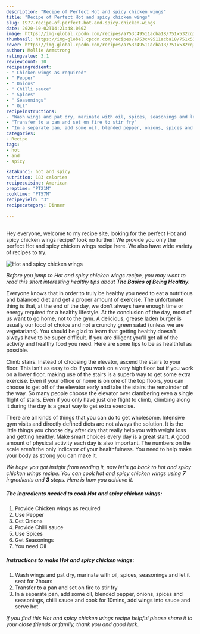 ```yaml
---
description: "Recipe of Perfect Hot and spicy chicken wings"
title: "Recipe of Perfect Hot and spicy chicken wings"
slug: 1977-recipe-of-perfect-hot-and-spicy-chicken-wings
date: 2020-10-02T14:21:48.060Z
image: https://img-global.cpcdn.com/recipes/a753c49511acba18/751x532cq70/hot-and-spicy-chicken-wings-recipe-main-photo.jpg
thumbnail: https://img-global.cpcdn.com/recipes/a753c49511acba18/751x532cq70/hot-and-spicy-chicken-wings-recipe-main-photo.jpg
cover: https://img-global.cpcdn.com/recipes/a753c49511acba18/751x532cq70/hot-and-spicy-chicken-wings-recipe-main-photo.jpg
author: Mollie Armstrong
ratingvalue: 3.1
reviewcount: 10
recipeingredient:
- " Chicken wings as required"
- " Pepper"
- " Onions"
- " Chilli sauce"
- " Spices"
- " Seasonings"
- " Oil"
recipeinstructions:
- "Wash wings and pat dry, marinate with oil, spices, seasonings and let it seat for 2hours"
- "Transfer to a pan and set on fire to stir fry"
- "In a separate pan, add some oil, blended pepper, onions, spices and seasonings, chilli sauce and cook for 10mins, add wings into sauce and serve hot"
categories:
- Recipe
tags:
- hot
- and
- spicy

katakunci: hot and spicy 
nutrition: 183 calories
recipecuisine: American
preptime: "PT21M"
cooktime: "PT57M"
recipeyield: "3"
recipecategory: Dinner

---
```

<br>
Hey everyone, welcome to my recipe site, looking for the perfect Hot and spicy chicken wings recipe? look no further! We provide you only the perfect Hot and spicy chicken wings recipe here. We also have wide variety of recipes to try.
<br>


![Hot and spicy chicken wings](https://img-global.cpcdn.com/recipes/a753c49511acba18/751x532cq70/hot-and-spicy-chicken-wings-recipe-main-photo.jpg)

<i>Before you jump to Hot and spicy chicken wings recipe, you may want to read this short interesting healthy tips about <strong>The Basics of Being Healthy</strong>.</i>

Everyone knows that in order to truly be healthy you need to eat a nutritious and balanced diet and get a proper amount of exercise. The unfortunate thing is that, at the end of the day, we don't always have enough time or energy required for a healthy lifestyle. At the conclusion of the day, most of us want to go home, not to the gym. A delicious, grease laden burger is usually our food of choice and not a crunchy green salad (unless we are vegetarians). You should be glad to learn that getting healthy doesn't always have to be super difficult. If you are diligent you'll get all of the activity and healthy food you need. Here are some tips to be as healthful as possible.

Climb stairs. Instead of choosing the elevator, ascend the stairs to your floor. This isn't as easy to do if you work on a very high floor but if you work on a lower floor, making use of the stairs is a superb way to get some extra exercise. Even if your office or home is on one of the top floors, you can choose to get off of the elevator early and take the stairs the remainder of the way. So many people choose the elevator over clambering even a single flight of stairs. Even if you only have just one flight to climb, climbing along it during the day is a great way to get extra exercise. 

There are all kinds of things that you can do to get wholesome. Intensive gym visits and directly defined diets are not always the solution. It is the little things you choose day after day that really help you with weight loss and getting healthy. Make smart choices every day is a great start. A good amount of physical activity each day is also important. The numbers on the scale aren't the only indicator of your healthfulness. You need to help make your body as strong you can make it. 


<i>We hope you got insight from reading it, now let's go back to hot and spicy chicken wings recipe. You can cook hot and spicy chicken wings using <strong>7</strong> ingredients and <strong>3</strong> steps. Here is how you achieve it.
</i>

##### The ingredients needed to cook Hot and spicy chicken wings:

1. Provide  Chicken wings as required
1. Use  Pepper
1. Get  Onions
1. Provide  Chilli sauce
1. Use  Spices
1. Get  Seasonings
1. You need  Oil


##### Instructions to make Hot and spicy chicken wings:

1. Wash wings and pat dry, marinate with oil, spices, seasonings and let it seat for 2hours
1. Transfer to a pan and set on fire to stir fry
1. In a separate pan, add some oil, blended pepper, onions, spices and seasonings, chilli sauce and cook for 10mins, add wings into sauce and serve hot


<i>If you find this Hot and spicy chicken wings recipe helpful please share it to your close friends or family, thank you and good luck.</i>
